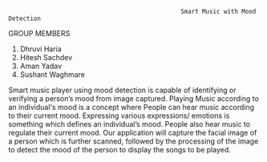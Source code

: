                                                     Smart Music with Mood Detection
GROUP MEMBERS
1. Dhruvi Haria
 2. Hitesh Sachdev
 3. Aman Yadav
 4. Sushant Waghmare

Smart music player using mood detection is capable of identifying or verifying a person’s mood from image captured. Playing Music according to an individual's mood 
is a concept where People can hear music according to their current mood. Expressing various expressions/ emotions is something which defines an individual’s mood. 
People also hear music to regulate their current mood. Our application will capture the facial image of a person which is further scanned, followed by the processing
of the image to detect the mood of the person to display the songs to be played.
